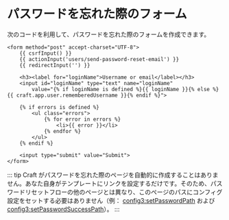 # パスワードを忘れた際のフォーム

次のコードを利用して、パスワードを忘れた際のフォームを作成できます。

```twig
<form method="post" accept-charset="UTF-8">
    {{ csrfInput() }}
    {{ actionInput('users/send-password-reset-email') }}
    {{ redirectInput('') }}

    <h3><label for="loginName">Username or email</label></h3>
    <input id="loginName" type="text" name="loginName"
        value="{% if loginName is defined %}{{ loginName }}{% else %}{{ craft.app.user.rememberedUsername }}{% endif %}">

    {% if errors is defined %}
        <ul class="errors">
            {% for error in errors %}
                <li>{{ error }}</li>
            {% endfor %}
        </ul>
    {% endif %}

    <input type="submit" value="Submit">
</form>
```

::: tip
Craft がパスワードを忘れた際のページを自動的に作成することはありません。あなた自身がテンプレートにリンクを設定するだけです。そのため、パスワードリセットフローの他のページとは異なり、このページのパスにコンフィグ設定をセットする必要はありません（例： <config3:setPasswordPath> および <config3:setPasswordSuccessPath>）。
:::
